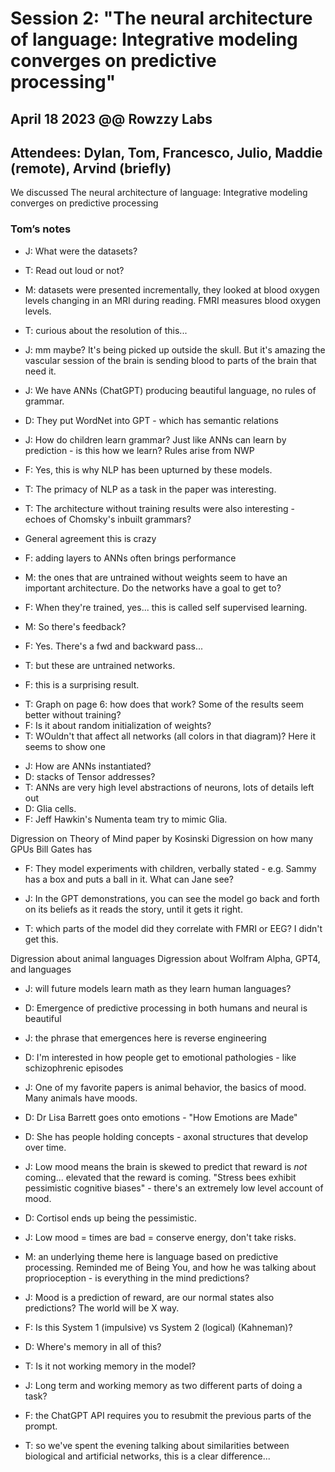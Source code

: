 # Session 2: "The neural architecture of language: Integrative modeling converges on predictive processing"

## April 18 2023 @@ Rowzzy Labs

## Attendees: Dylan, Tom, Francesco, Julio, Maddie (remote), Arvind (briefly)

We discussed The neural architecture of language: Integrative modeling converges on predictive processing

### Tom’s notes

* J: What were the datasets?
* T: Read out loud or not?
* M: datasets were presented incrementally, they looked at blood oxygen levels changing in an MRI during reading. FMRI measures blood oxygen levels.
* T: curious about the resolution of this...
* J: mm maybe? It's being picked up outside the skull. But it's amazing the vascular session of the brain is sending blood to parts of the brain that need it.

* J: We have ANNs (ChatGPT) producing beautiful language, no rules of grammar.
* D: They put WordNet into GPT - which has semantic relations
* J: How do children learn grammar? Just like ANNs can learn by prediction - is this how we learn? Rules arise from NWP
* F: Yes, this is why NLP has been upturned by these models.
* T: The primacy of NLP as a task in the paper was interesting.
* T: The architecture without training results were also interesting - echoes of Chomsky's inbuilt grammars?
* General agreement this is crazy

- F: adding layers to ANNs often brings performance

- M: the ones that are untrained without weights seem to have an important architecture. Do the networks have a goal to get to?
- F: When they're trained, yes... this is called self supervised learning.
- M: So there's feedback?
- F: Yes. There's a fwd and backward pass...
- T: but these are untrained networks.
* F: this is a surprising result.

- T: Graph on page 6: how does that work? Some of the results seem better without training?
- F: Is it about random initialization of weights?
- T: WOuldn't that affect all networks (all colors in that diagram)? Here it seems to show one

* J: How are ANNs instantiated?
* D: stacks of Tensor addresses?
* T: ANNs are very high level abstractions of neurons, lots of details left out
* D: Glia cells.
* F: Jeff Hawkin's Numenta team try to mimic Glia.

Digression on Theory of Mind paper by Kosinski
Digression on how many GPUs Bill Gates has

- F: They model experiments with children, verbally stated - e.g. Sammy has a box and puts a ball in it. What can Jane see?
- J: In the GPT demonstrations, you can see the model go back and forth on its beliefs as it reads the story, until it gets it right.

 - T: which parts of the model did they correlate with FMRI or EEG? I didn't get this.

Digression about animal languages
Digression about Wolfram Alpha, GPT4, and languages

* J: will future models learn math as they learn human languages?

- D: Emergence of predictive processing in both humans and neural is beautiful
- J: the phrase that emergences here is reverse engineering

- D: I'm interested in how people get to emotional pathologies - like schizophrenic episodes
- J: One of my favorite papers is animal behavior, the basics of mood. Many animals have moods.
- D: Dr Lisa Barrett goes onto emotions - "How Emotions are Made"
- D: She has people holding concepts - axonal structures that develop over time.
- J: Low mood means the brain is skewed to predict that reward is *not* coming... elevated that the reward is coming. "Stress bees exhibit pessimistic cognitive biases" - there's an extremely low level account of mood.
- D: Cortisol ends up being the pessimistic.
- J: Low mood = times are bad = conserve energy, don't take risks.

- M: an underlying theme here is language based on predictive processing. Reminded me of Being You, and how he was talking about proprioception - is everything in the mind predictions?
- J: Mood is a prediction of reward, are our normal states also predictions? The world will be X way.
- F: Is this System 1 (impulsive) vs System 2 (logical) (Kahneman)?
- D: Where's memory in all of this?
- T: Is it not working memory in the model?
- J: Long term and working memory as two different parts of doing a task?
- F: the ChatGPT API requires you to resubmit the previous parts of the prompt.
- T: so we've spent the evening talking about similarities between biological and artificial networks, this is a clear difference...
